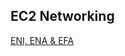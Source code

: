 ## EC2 Networking
[ENI, ENA & EFA](https://medium.com/nerd-for-tech/aws-networking-eni-ena-efa-2db316fdbf85)

